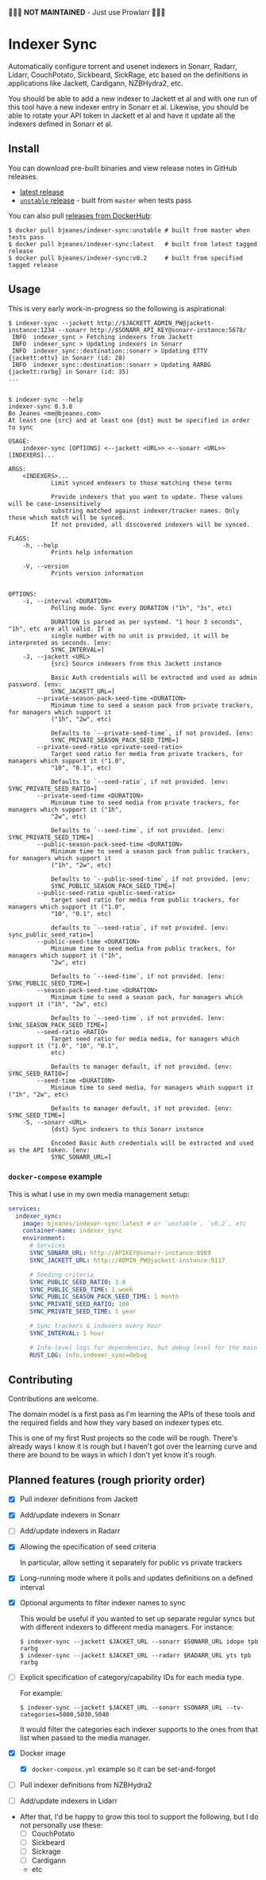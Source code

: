 🚧🚧🚧 **NOT MAINTAINED** - Just use Prowlarr 🚧🚧🚧

# Indexer Sync

Automatically configure torrent and usenet indexers in Sonarr, Radarr,
Lidarr, CouchPotato, Sickbeard, SickRage, etc based on the definitions in
applications like Jackett, Cardigann, NZBHydra2, etc.

You should be able to add a new indexer to Jackett et al and with one run of
this tool have a new indexer entry in Sonarr et al. Likewise, you should be
able to rotate your API token in Jackett et al and have it update all the
indexers defined in Sonarr et al.

## Install

You can download pre-built binaries and view release notes in GitHub releases.

* [latest release](https://github.com/bjeanes/indexer-sync/releases/latest)
* [`unstable` release](https://github.com/bjeanes/indexer-sync/releases/tag/unstable)
  \- built from `master` when tests pass

You can also pull [releases from DockerHub](https://hub.docker.com/repository/docker/bjeanes/indexer-sync):

```sh-session
$ docker pull bjeanes/indexer-sync:unstable # built from master when tests pass
$ docker pull bjeanes/indexer-sync:latest   # built from latest tagged release
$ docker pull bjeanes/indexer-sync:v0.2     # built from specified tagged release
```

## Usage

This is very early work-in-progress so the following is aspirational:

``` sh-session
$ indexer-sync --jackett http://$JACKETT_ADMIN_PW@jackett-instance:1234 --sonarr http://$SONARR_API_KEY@sonarr-instance:5678/
 INFO  indexer_sync > Fetching indexers from Jackett
 INFO  indexer_sync > Updating indexers in Sonarr
 INFO  indexer_sync::destination::sonarr > Updating ETTV {jackett:ettv} in Sonarr (id: 28)
 INFO  indexer_sync::destination::sonarr > Updating RARBG {jackett:rarbg} in Sonarr (id: 35)
...


$ indexer-sync --help
indexer-sync 0.3.0
Bo Jeanes <me@bjeanes.com>
At least one {src} and at least one {dst} must be specified in order to sync

USAGE:
    indexer-sync [OPTIONS] <--jackett <URL>> <--sonarr <URL>> [INDEXERS]...

ARGS:
    <INDEXERS>...
            Limit synced endexers to those matching these terms

            Provide indexers that you want to update. These values will be case-insensitively
            substring matched against indexer/tracker names. Only those which match will be synced.
            If not provided, all discovered indexers will be synced.

FLAGS:
    -h, --help
            Prints help information

    -V, --version
            Prints version information


OPTIONS:
    -i, --interval <DURATION>
            Polling mode. Sync every DURATION ("1h", "3s", etc)

            DURATION is parsed as per systemd. "1 hour 3 seconds", "1h", etc are all valid. If a
            single number with no unit is provided, it will be interpreted as seconds. [env:
            SYNC_INTERVAL=]
    -J, --jackett <URL>
            {src} Source indexers from this Jackett instance

            Basic Auth credentials will be extracted and used as admin password. [env:
            SYNC_JACKETT_URL=]
        --private-season-pack-seed-time <DURATION>
            Minimum time to seed a season pack from private trackers, for managers which support it
            ("1h", "2w", etc)

            Defaults to `--private-seed-time`, if not provided. [env:
            SYNC_PRIVATE_SEASON_PACK_SEED_TIME=]
        --private-seed-ratio <private-seed-ratio>
            Target seed ratio for media from private trackers, for managers which support it ("1.0",
            "10", "0.1", etc)

            Defaults to `--seed-ratio`, if not provided. [env: SYNC_PRIVATE_SEED_RATIO=]
        --private-seed-time <DURATION>
            Minimum time to seed media from private trackers, for managers which support it ("1h",
            "2w", etc)

            Defaults to `--seed-time`, if not provided. [env: SYNC_PRIVATE_SEED_TIME=]
        --public-season-pack-seed-time <DURATION>
            Minimum time to seed a season pack from public trackers, for managers which support it
            ("1h", "2w", etc)

            Defaults to `--public-seed-time`, if not provided. [env:
            SYNC_PUBLIC_SEASON_PACK_SEED_TIME=]
        --public-seed-ratio <public-seed-ratio>
            target seed ratio for media from public trackers, for managers which support it ("1.0",
            "10", "0.1", etc)

            defaults to `--seed-ratio`, if not provided. [env: sync_public_seed_ratio=]
        --public-seed-time <DURATION>
            Minimum time to seed media from public trackers, for managers which support it ("1h",
            "2w", etc)

            Defaults to `--seed-time`, if not provided. [env: SYNC_PUBLIC_SEED_TIME=]
        --season-pack-seed-time <DURATION>
            Minimum time to seed a season pack, for managers which support it ("1h", "2w", etc)

            Defaults to `--seed-time`, if not provided. [env: SYNC_SEASON_PACK_SEED_TIME=]
        --seed-ratio <RATIO>
            Target seed ratio for media media, for managers which support it ("1.0", "10", "0.1",
            etc)

            Defaults to manager default, if not provided. [env: SYNC_SEED_RATIO=]
        --seed-time <DURATION>
            Minimum time to seed media, for managers which support it ("1h", "2w", etc)

            Defaults to manager default, if not provided. [env: SYNC_SEED_TIME=]
    -S, --sonarr <URL>
            {dst} Sync indexers to this Sonarr instance

            Encoded Basic Auth credentials will be extracted and used as the API token. [env:
            SYNC_SONARR_URL=]
```

### `docker-compose` example

This is what I use in my own media management setup:

``` yml
services:
  indexer_sync:
    image: bjeanes/indexer-sync:latest # or `unstable`, `v0.2`, etc
    container-name: indexer_sync
    environment:
      # Services
      SYNC_SONARR_URL: http://APIKEY@sonarr-instance:8989
      SYNC_JACKETT_URL: http://ADMIN_PW@jackett-instance:9117

      # Seeding criteria
      SYNC_PUBLIC_SEED_RATIO: 3.0
      SYNC_PUBLIC_SEED_TIME: 1 week
      SYNC_PUBLIC_SEASON_PACK_SEED_TIME: 1 month
      SYNC_PRIVATE_SEED_RATIO: 100
      SYNC_PRIVATE_SEED_TIME: 1 year

      # Sync trackers & indexers every hour
      SYNC_INTERVAL: 1 hour

      # Info-level logs for dependencies, but debug level for the main logic
      RUST_LOG: info,indexer_sync=debug
```

## Contributing

Contributions are welcome.

The domain model is a first pass as I'm learning the APIs of these tools and
the required fields and how they vary based on indexer types etc.

This is one of my first Rust projects so the code will be rough. There's
already ways I know it is rough but I haven't got over the learning curve and
there are bound to be ways in which I don't yet know it's rough.

## Planned features (rough priority order)

* [x] Pull indexer definitions from Jackett
* [x] Add/update indexers in Sonarr
* [ ] Add/update indexers in Radarr
* [x] Allowing the specification of seed criteria

   In particular, allow setting it separately for public vs private trackers
* [x] Long-running mode where it polls and updates definitions on a defined interval
* [x] Optional arguments to filter indexer names to sync

   This would be useful if you wanted to set up separate regular syncs but
   with different indexers to different media managers. For instance:

   ```sh-session
   $ indexer-sync --jackett $JACKET_URL --sonarr $SONARR_URL idope tpb rarbg
   $ indexer-sync --jackett $JACKET_URL --radarr $RADARR_URL yts tpb rarbg
   ```
* [ ] Explicit specification of category/capability IDs for each media type.

   For example:

   ```sh-session
   $ indexer-sync --jackett $JACKET_URL --sonarr $SONARR_URL --tv-categories=5000,5030,5040
   ```

   It would filter the categories each indexer supports to the ones from that
   list when passed to the media manager.
* [x] Docker image
   * [x] `docker-compose.yml` example so it can be set-and-forget
* [ ] Pull indexer definitions from NZBHydra2
* [ ] Add/update indexers in Lidarr
* After that, I'd be happy to grow this tool to support the following, but I do not personally use these:
   * [ ] CouchPotato
   * [ ] Sickbeard
   * [ ] Sickrage
   * [ ] Cardigann
   * etc
